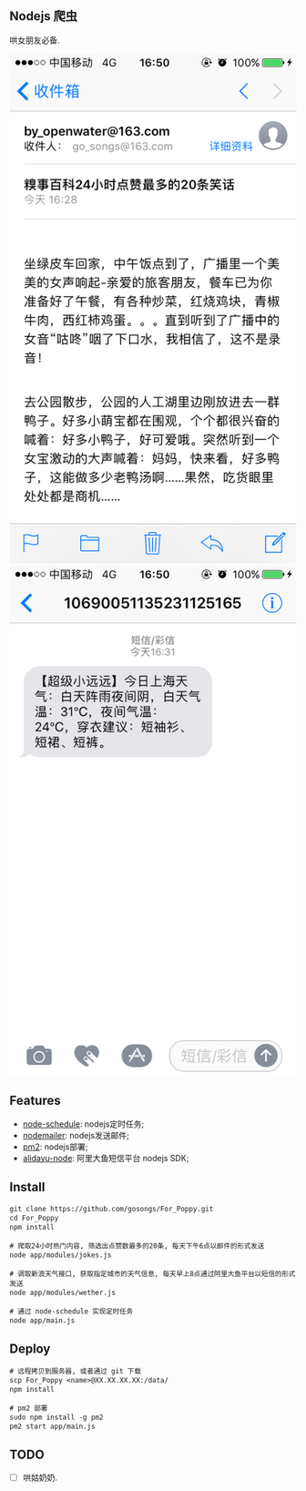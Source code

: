 ## Nodejs 爬虫
哄女朋友必备.

![](./images/joke.png)
![](./images/wether.png)

## Features
+ [node-schedule](https://github.com/node-schedule/node-schedule): nodejs定时任务;
+ [nodemailer](https://github.com/nodemailer/nodemailer): nodejs发送邮件;
+ [pm2](http://pm2.keymetrics.io/): nodejs部署;
+ [alidayu-node](https://github.com/xiaoshan5733/alidayu-node): 阿里大鱼短信平台 nodejs SDK;

## Install
```shell
git clone https://github.com/gosongs/For_Poppy.git
cd For_Poppy
npm install

# 爬取24小时热门内容, 筛选出点赞数最多的20条, 每天下午6点以邮件的形式发送
node app/modules/jokes.js

# 调取新浪天气接口, 获取指定城市的天气信息, 每天早上8点通过阿里大鱼平台以短信的形式发送
node app/modules/wether.js

# 通过 node-schedule 实现定时任务
node app/main.js
```

## Deploy
```shell
# 远程拷贝到服务器, 或者通过 git 下载
scp For_Poppy <name>@XX.XX.XX.XX:/data/
npm install

# pm2 部署
sudo npm install -g pm2
pm2 start app/main.js
```

## TODO
- [ ] 哄姑奶奶.